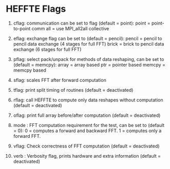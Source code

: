 HEFFTE Flags
============

1. cflag: communication  can be set to flag (default = point):
          point = point-to-point comm
          all = use MPI_all2all collective

2. eflag: exchange flag can be set to (default = pencil):
          pencil = pencil to pencil data exchange (4 stages for full FFT)
          brick = brick to pencil data exchange (6 stages for full FFT)

3. pflag: select pack/unpack for methods of data reshaping, can be set to (default = memcpy):
          array = array based
          ptr = pointer based
          memcpy = memcpy based

4. sflag: scales FFT after forward computation

5. tflag: print split timing of routines (default = deactivated)

6. rflag: call HEFFTE to compute only data reshapes without computation (default = deactivated)

7. oflag: print full array before/after computation (default = deactivated)

8. mode : FFT computation requirement for the test, can be set to (default = 0):
          0 = computes a forward and backward FFT.
          1 = computes only a forward FFT.

9. vflag: Check correctness of FFT computation (default = deactivated)

10. verb : Verbosity flag, prints hardware and extra information (default = deactivated)
